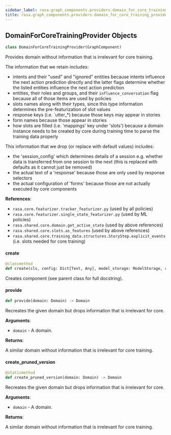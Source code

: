 ```yaml
---
sidebar_label: rasa.graph_components.providers.domain_for_core_training_provider
title: rasa.graph_components.providers.domain_for_core_training_provider
---
```

## DomainForCoreTrainingProvider Objects

```python
class DomainForCoreTrainingProvider(GraphComponent)
```

Provides domain without information that is irrelevant for core training.

The information that we retain includes:
- intents and their &quot;used&quot; and &quot;ignored&quot; entities because intents influence the
next action prediction directly and the latter flags determine whether the
listed entities influence the next action prediction
- entities, their roles and groups, and their `influence_conversation` flag because
all of those items are used by policies
- slots names along with their types, since this type information determines the
pre-featurization of slot values
- response keys (i.e. `utter_*) because those keys may appear in stories
- form names because those appear in stories
- how slots are filled (i.e. &#x27;mappings&#x27; key under &#x27;slots&#x27;) because a domain instance
needs to be created by core during training time to parse the training data
properly

This information that we drop (or replace with default values) includes:
- the &#x27;session_config&#x27; which determines details of a session e.g. whether data is
transferred from one session to the next (this is replaced with defaults as it
cannot just be removed)
- the actual text of a &#x27;response&#x27; because those are only used by response selectors
- the actual configuration of &#x27;forms&#x27; because those are not actually executed
by core components

**References**:

  - `rasa.core.featurizer.tracker_featurizer.py` (used by all policies)
  - `rasa.core.featurizer.single_state_featurizer.py` (used by ML policies)
  - `rasa.shared.core.domain.get_active_state` (used by above references)
  - `rasa.shared.core.slots.as_features` (used by above references)
  - `rasa.shared.core.training_data.structures.StoryStep.explicit_events`
  (i.e. slots needed for core training)

#### create

```python
@classmethod
def create(cls, config: Dict[Text, Any], model_storage: ModelStorage, resource: Resource, execution_context: ExecutionContext) -> DomainForCoreTrainingProvider
```

Creates component (see parent class for full docstring).

#### provide

```python
def provide(domain: Domain) -> Domain
```

Recreates the given domain but drops information that is irrelevant for core.

**Arguments**:

- `domain` - A domain.
  

**Returns**:

  A similar domain without information that is irrelevant for core training.

#### create\_pruned\_version

```python
@staticmethod
def create_pruned_version(domain: Domain) -> Domain
```

Recreates the given domain but drops information that is irrelevant for core.

**Arguments**:

- `domain` - A domain.
  

**Returns**:

  A similar domain without information that is irrelevant for core training.

